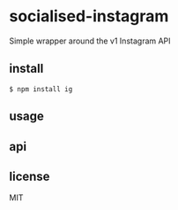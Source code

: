 socialised-instagram
=========

Simple wrapper around the v1 Instagram API

## install

```
$ npm install ig
```

## usage

## api

## license

MIT
